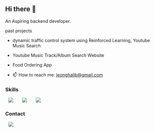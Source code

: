 ## Hi there 👋

An Aspiring backend developer.

past projects
- dynamic traffic control system using Reinforced Learning, Youtube Music Search
- Youtube Music Track/Album Search Website
- Food Ordering App

- 📫 How to reach me: jeonghalib@gmail.com

<h3>Skills</h3>
<div>
  
<img src="https://img.shields.io/badge/C++-007396?style=flat-square&logo=cplusplus&logoColor=white" style="height : auto; margin-left : 10px; margin-right : 10px;"/>&nbsp;
<img src="https://img.shields.io/badge/Python-6DB33F?style=flat-square&logo=python&logoColor=white" style="height : auto; margin-left : 10px; margin-right : 10px;"/>&nbsp;
<img src="https://img.shields.io/badge/Java-4479A1?style=flat-square&logo=Java&logoColor=white" style="height : auto; margin-left : 10px; margin-right : 10px;"/>&nbsp;

</div>

<h3>Contact</h3>

<a href="https://jeonghalib@gmail.com">
    <img src="http://img.shields.io/badge/Gmail-EA4335?style=flat&logo=Gmail&logoColor=white&link=https://jeonghalib@gmail.com"
        style="height : auto; margin-left : 10px; margin-right : 10px;"/>
</a>

<!--
**bluespaine/bluespaine** is a ✨ _special_ ✨ repository because its `README.md` (this file) appears on your GitHub profile.

Here are some ideas to get you started:

- 🔭 I’m currently working on ...
- 🌱 I’m currently learning ...
- 👯 I’m looking to collaborate on ...
- 🤔 I’m looking for help with ...
- 💬 Ask me about ...
- 📫 How to reach me: ...
- 😄 Pronouns: ...
- ⚡ Fun fact: ...
-->
